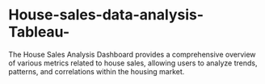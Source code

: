 # House-sales-data-analysis-Tableau-
The House Sales Analysis Dashboard provides a comprehensive overview of various metrics related to house sales, allowing users to analyze trends, patterns, and correlations within the housing market.
